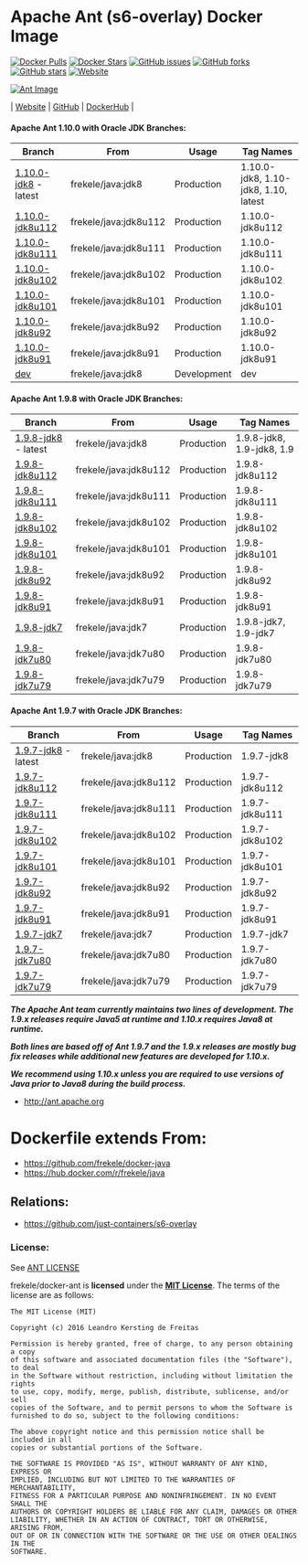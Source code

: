 # Apache Ant (s6-overlay) Docker Image

[![Docker Pulls](https://img.shields.io/docker/pulls/frekele/ant.svg)](https://hub.docker.com/r/frekele/ant/)
[![Docker Stars](https://img.shields.io/docker/stars/frekele/ant.svg)](https://hub.docker.com/r/frekele/ant/)
[![GitHub issues](https://img.shields.io/github/issues/frekele/docker-ant.svg)](https://github.com/frekele/docker-ant/issues)
[![GitHub forks](https://img.shields.io/github/forks/frekele/docker-ant.svg)](https://github.com/frekele/docker-ant/network)
[![GitHub stars](https://img.shields.io/github/stars/frekele/docker-ant.svg)](https://github.com/frekele/docker-ant/stargazers)
[![Website](https://img.shields.io/website-up-down-green-red/http/shields.io.svg)](https://frekele.github.io/docker-ant/)

[![Ant Image][AntImage]][AntWebsite]

| [Website]  | [GitHub]  | [DockerHub]  |

#### Apache Ant 1.10.0 with Oracle JDK Branches:
| Branch                      | From                     | Usage        | Tag Names                            |
| --------------------------- | ------------------------ | ------------ | ------------------------------------ |
| [1.10.0-jdk8] - latest      | frekele/java:jdk8        | Production   | 1.10.0-jdk8, 1.10-jdk8, 1.10, latest |
| [1.10.0-jdk8u112]           | frekele/java:jdk8u112    | Production   | 1.10.0-jdk8u112                      |
| [1.10.0-jdk8u111]           | frekele/java:jdk8u111    | Production   | 1.10.0-jdk8u111                      |
| [1.10.0-jdk8u102]           | frekele/java:jdk8u102    | Production   | 1.10.0-jdk8u102                      |
| [1.10.0-jdk8u101]           | frekele/java:jdk8u101    | Production   | 1.10.0-jdk8u101                      |
| [1.10.0-jdk8u92]            | frekele/java:jdk8u92     | Production   | 1.10.0-jdk8u92                       |
| [1.10.0-jdk8u91]            | frekele/java:jdk8u91     | Production   | 1.10.0-jdk8u91                       |
| [dev]                       | frekele/java:jdk8        | Development  | dev                                  |


#### Apache Ant 1.9.8 with Oracle JDK Branches:
| Branch                      | From                     | Usage        | Tag Names                            |
| --------------------------- | ------------------------ | ------------ | ------------------------------------ |
| [1.9.8-jdk8] - latest       | frekele/java:jdk8        | Production   | 1.9.8-jdk8, 1.9-jdk8, 1.9            |
| [1.9.8-jdk8u112]            | frekele/java:jdk8u112    | Production   | 1.9.8-jdk8u112                       |
| [1.9.8-jdk8u111]            | frekele/java:jdk8u111    | Production   | 1.9.8-jdk8u111                       |
| [1.9.8-jdk8u102]            | frekele/java:jdk8u102    | Production   | 1.9.8-jdk8u102                       |
| [1.9.8-jdk8u101]            | frekele/java:jdk8u101    | Production   | 1.9.8-jdk8u101                       |
| [1.9.8-jdk8u92]             | frekele/java:jdk8u92     | Production   | 1.9.8-jdk8u92                        |
| [1.9.8-jdk8u91]             | frekele/java:jdk8u91     | Production   | 1.9.8-jdk8u91                        |
| [1.9.8-jdk7]                | frekele/java:jdk7        | Production   | 1.9.8-jdk7, 1.9-jdk7                 |
| [1.9.8-jdk7u80]             | frekele/java:jdk7u80     | Production   | 1.9.8-jdk7u80                        |
| [1.9.8-jdk7u79]             | frekele/java:jdk7u79     | Production   | 1.9.8-jdk7u79                        |


#### Apache Ant 1.9.7 with Oracle JDK Branches:
| Branch                      | From                     | Usage        | Tag Names                            |
| --------------------------- | ------------------------ | ------------ | ------------------------------------ |
| [1.9.7-jdk8] - latest       | frekele/java:jdk8        | Production   | 1.9.7-jdk8                           |
| [1.9.7-jdk8u112]            | frekele/java:jdk8u112    | Production   | 1.9.7-jdk8u112                       |
| [1.9.7-jdk8u111]            | frekele/java:jdk8u111    | Production   | 1.9.7-jdk8u111                       |
| [1.9.7-jdk8u102]            | frekele/java:jdk8u102    | Production   | 1.9.7-jdk8u102                       |
| [1.9.7-jdk8u101]            | frekele/java:jdk8u101    | Production   | 1.9.7-jdk8u101                       |
| [1.9.7-jdk8u92]             | frekele/java:jdk8u92     | Production   | 1.9.7-jdk8u92                        |
| [1.9.7-jdk8u91]             | frekele/java:jdk8u91     | Production   | 1.9.7-jdk8u91                        |
| [1.9.7-jdk7]                | frekele/java:jdk7        | Production   | 1.9.7-jdk7                           |
| [1.9.7-jdk7u80]             | frekele/java:jdk7u80     | Production   | 1.9.7-jdk7u80                        |
| [1.9.7-jdk7u79]             | frekele/java:jdk7u79     | Production   | 1.9.7-jdk7u79                        |


***The Apache Ant team currently maintains two lines of development. The 1.9.x releases require Java5 at runtime and 1.10.x requires Java8 at runtime.***

***Both lines are based off of Ant 1.9.7 and the 1.9.x releases are mostly bug fix releases while additional new features are developed for 1.10.x.***

***We recommend using 1.10.x unless you are required to use versions of Java prior to Java8 during the build process.***

- http://ant.apache.org

# Dockerfile extends From:
- https://github.com/frekele/docker-java
- https://hub.docker.com/r/frekele/java


## Relations:
 - https://github.com/just-containers/s6-overlay

### License:
See [ANT LICENSE]

frekele/docker-ant is **licensed** under the **[MIT License]**. The terms of the license are as follows:

    The MIT License (MIT)

    Copyright (c) 2016 Leandro Kersting de Freitas

    Permission is hereby granted, free of charge, to any person obtaining a copy
    of this software and associated documentation files (the "Software"), to deal
    in the Software without restriction, including without limitation the rights
    to use, copy, modify, merge, publish, distribute, sublicense, and/or sell
    copies of the Software, and to permit persons to whom the Software is
    furnished to do so, subject to the following conditions:

    The above copyright notice and this permission notice shall be included in all
    copies or substantial portions of the Software.

    THE SOFTWARE IS PROVIDED "AS IS", WITHOUT WARRANTY OF ANY KIND, EXPRESS OR
    IMPLIED, INCLUDING BUT NOT LIMITED TO THE WARRANTIES OF MERCHANTABILITY,
    FITNESS FOR A PARTICULAR PURPOSE AND NONINFRINGEMENT. IN NO EVENT SHALL THE
    AUTHORS OR COPYRIGHT HOLDERS BE LIABLE FOR ANY CLAIM, DAMAGES OR OTHER
    LIABILITY, WHETHER IN AN ACTION OF CONTRACT, TORT OR OTHERWISE, ARISING FROM,
    OUT OF OR IN CONNECTION WITH THE SOFTWARE OR THE USE OR OTHER DEALINGS IN THE
    SOFTWARE.

[AntImage]: https://raw.githubusercontent.com/frekele/docker-ant/dev/ant-logo.png
[AntWebsite]: http://ant.apache.org/
[Website]: https://frekele.github.io/docker-ant
[GitHub]: https://github.com/frekele/docker-ant
[DockerHub]: https://hub.docker.com/r/frekele/ant
[ANT LICENSE]: https://github.com/frekele/docker-ant/blob/dev/ANT_LICENSE
[MIT LICENSE]: https://github.com/frekele/docker-ant/blob/dev/LICENSE

[1.10.0-jdk8]: https://github.com/frekele/docker-ant/blob/1.10.0-jdk8/Dockerfile
[1.10.0-jdk8u112]: https://github.com/frekele/docker-ant/blob/1.10.0-jdk8u112/Dockerfile
[1.10.0-jdk8u111]: https://github.com/frekele/docker-ant/blob/1.10.0-jdk8u111/Dockerfile
[1.10.0-jdk8u102]: https://github.com/frekele/docker-ant/blob/1.10.0-jdk8u102/Dockerfile
[1.10.0-jdk8u101]: https://github.com/frekele/docker-ant/blob/1.10.0-jdk8u101/Dockerfile
[1.10.0-jdk8u92]: https://github.com/frekele/docker-ant/blob/1.10.0-jdk8u92/Dockerfile
[1.10.0-jdk8u91]: https://github.com/frekele/docker-ant/blob/1.10.0-jdk8u91/Dockerfile
[dev]: https://github.com/frekele/docker-ant/blob/dev/Dockerfile

[1.9.8-jdk8]: https://github.com/frekele/docker-ant/blob/1.9.8-jdk8/Dockerfile
[1.9.8-jdk8u112]: https://github.com/frekele/docker-ant/blob/1.9.8-jdk8u112/Dockerfile
[1.9.8-jdk8u111]: https://github.com/frekele/docker-ant/blob/1.9.8-jdk8u111/Dockerfile
[1.9.8-jdk8u102]: https://github.com/frekele/docker-ant/blob/1.9.8-jdk8u102/Dockerfile
[1.9.8-jdk8u101]: https://github.com/frekele/docker-ant/blob/1.9.8-jdk8u101/Dockerfile
[1.9.8-jdk8u92]: https://github.com/frekele/docker-ant/blob/1.9.8-jdk8u92/Dockerfile
[1.9.8-jdk8u91]: https://github.com/frekele/docker-ant/blob/1.9.8-jdk8u91/Dockerfile
[1.9.8-jdk7]: https://github.com/frekele/docker-ant/blob/1.9.8-jdk7/Dockerfile
[1.9.8-jdk7u80]: https://github.com/frekele/docker-ant/blob/1.9.8-jdk7u80/Dockerfile
[1.9.8-jdk7u79]: https://github.com/frekele/docker-ant/blob/1.9.8-jdk7u79/Dockerfile

[1.9.7-jdk8]: https://github.com/frekele/docker-ant/blob/1.9.7-jdk8/Dockerfile
[1.9.7-jdk8u112]: https://github.com/frekele/docker-ant/blob/1.9.7-jdk8u112/Dockerfile
[1.9.7-jdk8u111]: https://github.com/frekele/docker-ant/blob/1.9.7-jdk8u111/Dockerfile
[1.9.7-jdk8u102]: https://github.com/frekele/docker-ant/blob/1.9.7-jdk8u102/Dockerfile
[1.9.7-jdk8u101]: https://github.com/frekele/docker-ant/blob/1.9.7-jdk8u101/Dockerfile
[1.9.7-jdk8u92]: https://github.com/frekele/docker-ant/blob/1.9.7-jdk8u92/Dockerfile
[1.9.7-jdk8u91]: https://github.com/frekele/docker-ant/blob/1.9.7-jdk8u91/Dockerfile
[1.9.7-jdk7]: https://github.com/frekele/docker-ant/blob/1.9.7-jdk7/Dockerfile
[1.9.7-jdk7u80]: https://github.com/frekele/docker-ant/blob/1.9.7-jdk7u80/Dockerfile
[1.9.7-jdk7u79]: https://github.com/frekele/docker-ant/blob/1.9.7-jdk7u79/Dockerfile
